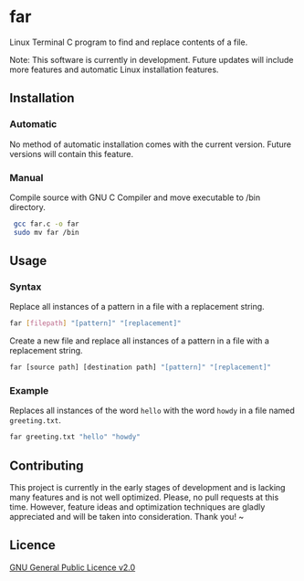# far
Linux Terminal C program to find and replace contents of a file.

Note: This software is currently in development.  Future updates will include more features and
automatic Linux installation features.


## Installation
### Automatic
No method of automatic installation comes with the current version.  Future versions will contain this feature.

### Manual
Compile source with GNU C Compiler and move executable to /bin directory.
```bash
 gcc far.c -o far
 sudo mv far /bin
```

## Usage

### Syntax
Replace all instances of a pattern in a file with a replacement string.
```bash
far [filepath] "[pattern]" "[replacement]"
```

Create a new file and replace all instances of a pattern in a file with a replacement string. 
```bash
far [source path] [destination path] "[pattern]" "[replacement]"
```

### Example
Replaces all instances of the word `hello` with the word `howdy` in a file named `greeting.txt`.
```bash
far greeting.txt "hello" "howdy"
```


## Contributing
This project is currently in the early stages of development and is lacking many features and is not well optimized.
Please, no pull requests at this time.  However, feature ideas and optimization techniques are gladly appreciated and will be 
taken into consideration.  Thank you! ~

## Licence

[GNU General Public Licence v2.0](https://www.gnu.org/licenses/old-licenses/gpl-2.0.en.html)
